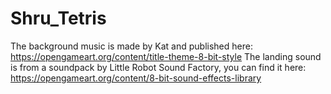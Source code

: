 # Shru_Tetris
The background music is made by Kat and published here: https://opengameart.org/content/title-theme-8-bit-style
The landing sound is from a soundpack by Little Robot Sound Factory, you can find it here: https://opengameart.org/content/8-bit-sound-effects-library
